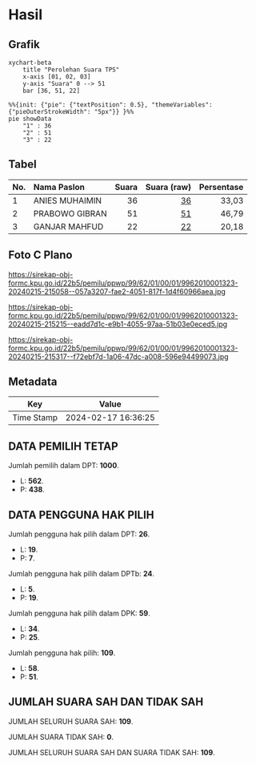 # Hasil

## Grafik

```mermaid
xychart-beta
    title "Perolehan Suara TPS"
    x-axis [01, 02, 03]
    y-axis "Suara" 0 --> 51
    bar [36, 51, 22]
```

```mermaid
%%{init: {"pie": {"textPosition": 0.5}, "themeVariables": {"pieOuterStrokeWidth": "5px"}} }%%
pie showData
    "1" : 36
    "2" : 51
    "3" : 22
```

## Tabel

| No. | Nama Paslon    | Suara | Suara (raw) | Persentase |
|:--- |:-------------- | -----:| -----------:| ----------:|
| 1   | ANIES MUHAIMIN | 36    | [36][p-1]   | 33,03      |
| 2   | PRABOWO GIBRAN | 51    | [51][p-2]   | 46,79      |
| 3   | GANJAR MAHFUD  | 22    | [22][p-3]   | 20,18      |


[p-1]: https://github.com/gigit-pemilu/pemilu-2024-99-luar-negeri/blob/main/pilpres/hitung-suara/sub/99-luar-negeri/sub/62-kuala-lumpur-malaysia/sub/01-kuala-lumpur-malaysia/sub/0001-kuala-lumpur-malaysia/sub/323-tps-010/sub/paslon-1.txt
[p-2]: https://github.com/gigit-pemilu/pemilu-2024-99-luar-negeri/blob/main/pilpres/hitung-suara/sub/99-luar-negeri/sub/62-kuala-lumpur-malaysia/sub/01-kuala-lumpur-malaysia/sub/0001-kuala-lumpur-malaysia/sub/323-tps-010/sub/paslon-2.txt
[p-3]: https://github.com/gigit-pemilu/pemilu-2024-99-luar-negeri/blob/main/pilpres/hitung-suara/sub/99-luar-negeri/sub/62-kuala-lumpur-malaysia/sub/01-kuala-lumpur-malaysia/sub/0001-kuala-lumpur-malaysia/sub/323-tps-010/sub/paslon-3.txt

## Foto C Plano

https://sirekap-obj-formc.kpu.go.id/22b5/pemilu/ppwp/99/62/01/00/01/9962010001323-20240215-215058--057a3207-fae2-4051-817f-1d4f60966aea.jpg

https://sirekap-obj-formc.kpu.go.id/22b5/pemilu/ppwp/99/62/01/00/01/9962010001323-20240215-215215--eadd7d1c-e9b1-4055-97aa-51b03e0eced5.jpg

https://sirekap-obj-formc.kpu.go.id/22b5/pemilu/ppwp/99/62/01/00/01/9962010001323-20240215-215317--f72ebf7d-1a06-47dc-a008-596e94499073.jpg


## Metadata

| Key        | Value               |
| ---------- | ------------------- |
| Time Stamp | 2024-02-17 16:36:25 |


## DATA PEMILIH TETAP

Jumlah pemilih dalam DPT: **1000**.
 * L: **562**.
 * P: **438**.

## DATA PENGGUNA HAK PILIH

Jumlah pengguna hak pilih dalam DPT: **26**.
 * L: **19**.
 * P: **7**.

Jumlah pengguna hak pilih dalam DPTb: **24**.
 * L: **5**.
 * P: **19**.

Jumlah pengguna hak pilih dalam DPK: **59**.
 * L: **34**.
 * P: **25**.

Jumlah pengguna hak pilih: **109**.
 * L: **58**.
 * P: **51**.

## JUMLAH SUARA SAH DAN TIDAK SAH

JUMLAH SELURUH SUARA SAH: **109**.

JUMLAH SUARA TIDAK SAH: **0**.

JUMLAH SELURUH SUARA SAH DAN SUARA TIDAK SAH: **109**.


